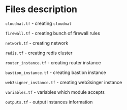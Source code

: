 # Files description

`cloudnat.tf` - creating `cloudnat`

`firewall.tf` - creating bunch of firewall rules

`network.tf` - creating network

`redis.tf` - creating redis cluster

`router_instance.tf` - creating router instance

`bastion_instance.tf` - creating bastion instance

`web3signer_instance.tf` - creating web3singer instance

`variables.tf` - variables which module accepts

`outputs.tf` - output instances information
